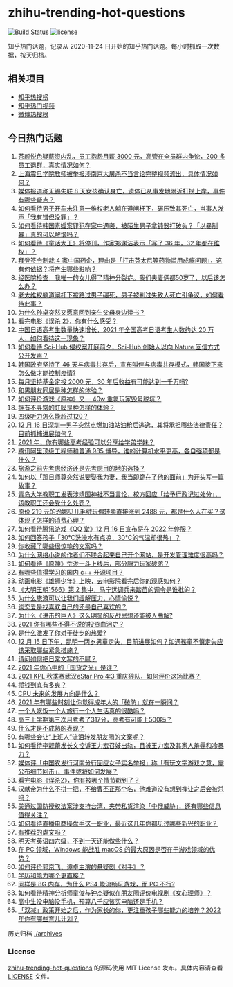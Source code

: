 # zhihu-trending-hot-questions

[![Build Status](https://github.com/justjavac/zhihu-trending-hot-questions/workflows/ci/badge.svg?branch=master)](https://github.com/justjavac/zhihu-trending-hot-questions/actions)
[![license](https://img.shields.io/github/license/justjavac/zhihu-trending-hot-questions)](https://github.com/justjavac/zhihu-trending-hot-questions/blob/master/LICENSE)

知乎热门话题，记录从 2020-11-24 日开始的知乎热门话题。每小时抓取一次数据，按天[归档](./archives)。

## 相关项目

- [知乎热搜榜](https://github.com/justjavac/zhihu-trending-top-search)
- [知乎热门视频](https://github.com/justjavac/zhihu-trending-hot-video)
- [微博热搜榜](https://github.com/justjavac/weibo-trending-hot-search)

## 今日热门话题

<!-- BEGIN -->
<!-- 最后更新时间 Sat Dec 18 2021 01:11:37 GMT+0800 (China Standard Time) -->

1. [茶颜悦色疑薪资内乱，员工抱怨月薪 3000 元，高管在全员群内争论，200 多员工退群，真实情况如何？](https://www.zhihu.com/question/506658372)
1. [上海震旦学院教师被举报涉南京大屠杀不当言论完整视频流出，具体情况如何？](https://www.zhihu.com/question/506628650)
1. [媒体报道称无锡失联 8 天女孩确认身亡，遗体已从事发地附近打捞上岸，事件有哪些疑点？](https://www.zhihu.com/question/506755005)
1. [如何看待男子开车未注意一维权老人躺在道闸杆下，碾压致其死亡，当事人发声「我有错但没罪」？](https://www.zhihu.com/question/506578266)
1. [如何看待韩国素媛案罪犯在家中遇袭，被陌生男子拿钝器打破头？「以暴制暴」真的可以解恨吗？](https://www.zhihu.com/question/506628809)
1. [如何看待《童话大王》将停刊，作家郑渊洁表示「写了 36 年，32 年都在维权」？](https://www.zhihu.com/question/506378908)
1. [拜登签令制裁 4 家中国药企，理由是「打击芬太尼等药物滥用成瘾问题」，这有何依据？将产生哪些影响？](https://www.zhihu.com/question/506428421)
1. [经医院检查，我唯一的女儿得了精神分裂症。我们夫妻俩都50岁了，以后该怎么办？](https://www.zhihu.com/question/373867080)
1. [老太维权躺道闸杆下被路过男子碾死，男子被判过失致人死亡引争议，如何看待此事？](https://www.zhihu.com/question/506460067)
1. [为什么孙卓突然又愿意回到亲生父母身边读书？](https://www.zhihu.com/question/505884714)
1. [看完电影《误杀 2》，你有什么感受？](https://www.zhihu.com/question/506264855)
1. [中国日语高考生数量快速增长，2021 年全国高考日语考生人数约达 20 万人，如何看待这一现象？](https://www.zhihu.com/question/506389389)
1. [如何看待 Sci-Hub 侵权案开庭前夕，Sci-Hub 创始人以向 Nature 回信方式公开发声？](https://www.zhihu.com/question/506494853)
1. [韩国政府坚持了 46 天与病毒共存后，宣布叫停与病毒共存模式，韩国接下来怎么做才能控制疫情?](https://www.zhihu.com/question/506581859)
1. [每月坚持基金定投 2000 元，30 年后收益有可能达到一千万吗?](https://www.zhihu.com/question/450007148)
1. [和男朋友同居是种怎样的体验？](https://www.zhihu.com/question/65343555)
1. [如何评价游戏《原神》又一 40w 重氪玩家毁号脱坑？](https://www.zhihu.com/question/506334661)
1. [拥有不寻常的虹膜是种怎样的体验？](https://www.zhihu.com/question/55606095)
1. [四级听力怎么能超过120？](https://www.zhihu.com/question/355488030)
1. [12 月 16 日深圳一男子突然点燃加油站油枪后逃逸，其将承担哪些法律责任？目前抓捕进展如何？](https://www.zhihu.com/question/506611352)
1. [2021 年，你有哪些高考经验可以分享给学弟学妹？](https://www.zhihu.com/question/504598869)
1. [腾讯阿里顶级工程师和普通 985 博导，谁的计算机水平更高，各自强项都是什么？](https://www.zhihu.com/question/504305083)
1. [旅游之前先考虑经济还是先考虑目的地的选择？](https://www.zhihu.com/question/502961782)
1. [如何以「那日师尊突然说要娶我为妻，我当即跪在了他的面前」为开头写一篇故事？](https://www.zhihu.com/question/490804630)
1. [青岛大学教职工发表涉靖国神社不当言论，校方回应「给予行政记过处分」，该教职工还会受什么处罚？](https://www.zhihu.com/question/505445292)
1. [原价 219 元的玲娜贝儿毛绒玩偶转卖直接涨到 2488 元，都是什么人在买？这体现了怎样的消费心理？](https://www.zhihu.com/question/505982280)
1. [如何看待腾讯游戏《QQ 堂》12 月 16 日宣布将在 2022 年停服？](https://www.zhihu.com/question/506420560)
1. [如何回答孩子「30℃洗澡水有点凉，30℃的气温却很热」？](https://www.zhihu.com/question/498871759)
1. [你收藏了哪些很惊艳的文案吗？](https://www.zhihu.com/question/487377112)
1. [为什么网络小说的作者们不联合起来自己开个网站，是开发管理难度很高吗？](https://www.zhihu.com/question/506535241)
1. [如何看待《原神》荒泷一斗上线后，部分厨力玩家破防？](https://www.zhihu.com/question/506292068)
1. [有哪些值得学习的国内 c++ 开源项目？](https://www.zhihu.com/question/332778359)
1. [动画电影《雄狮少年》上映，去电影院看完后你的观感如何？](https://www.zhihu.com/question/506691408)
1. [《大明王朝1566》第 2 集中，马宁远调兵来踏苗的调令是谁批的？](https://www.zhihu.com/question/356500324)
1. [为什么旅游可以让我们缓解压力，心情愉悦？](https://www.zhihu.com/question/502336294)
1. [谈恋爱是找喜欢自己的还是自己喜欢的？](https://www.zhihu.com/question/484120823)
1. [为什么《进击的巨人》这么明显的反战思想还能被人曲解?](https://www.zhihu.com/question/452841537)
1. [2021 你有哪些不得不说的投资血泪史？](https://www.zhihu.com/question/502881301)
1. [是什么激发了你对于徒步的热爱?](https://www.zhihu.com/question/499441013)
1. [12 月 15 日下午，昆明一两岁男童走失，目前进展如何？如遇孩童不慎走失应该采取哪些紧急措施？](https://www.zhihu.com/question/506393505)
1. [请问如何把日常文写的不腻？](https://www.zhihu.com/question/506570169)
1. [2021 年你心中的「国货之光」是谁？](https://www.zhihu.com/question/505955470)
1. [2021 KPL 秋季赛武汉eStar Pro 4:3 重庆狼队，如何评价这场比赛？](https://www.zhihu.com/question/506544545)
1. [攒钱到底有多爽？](https://www.zhihu.com/question/496383751)
1. [CPU 未来的发展方向是什么？](https://www.zhihu.com/question/505021463)
1. [2021 年有哪些时刻让你觉得成年人的「破防」就在一瞬间？](https://www.zhihu.com/question/502376719)
1. [一个人吃饭一个人旅行一个人生活真的很酷吗？](https://www.zhihu.com/question/502579697)
1. [高三上学期第三次月考考了317分，高考有可能上500吗？](https://www.zhihu.com/question/505492507)
1. [什么才是不成熟的表现？](https://www.zhihu.com/question/503406861)
1. [有哪些会让“上班人”流泪转发朋友圈的文案呢？](https://www.zhihu.com/question/505775544)
1. [如何看待李靓蕾发长文控诉王力宏召妓出轨，且被王力宏及其家人羞辱和冷暴力？](https://www.zhihu.com/question/506784345)
1. [媒体评「中国农发行河南分行回应女子实名举报」称「有玩文字游戏之意，需公布细节回击」，事件或将如何发展？](https://www.zhihu.com/question/506284980)
1. [看完电影《误杀2》，你有被哪个情节戳到了？](https://www.zhihu.com/question/506633401)
1. [汉献帝为什么不拼一把，不给曹丕正那个名，他难道没有想到禅让之后会被杀吗？](https://www.zhihu.com/question/506061300)
1. [美通过国防授权法案涉支持台湾，夹带私货渲染「中俄威胁」，还有哪些信息值得关注？](https://www.zhihu.com/question/506389929)
1. [如何看待直播电商操盘手这一职业，最近这几年你都见过哪些新兴的职业？](https://www.zhihu.com/question/506211995)
1. [有推荐的虐文吗？](https://www.zhihu.com/question/321321469)
1. [明天考英语四六级，不到一天还能做些什么？](https://www.zhihu.com/question/421715318)
1. [在 PC 领域，Windows 能战胜 macOS 的最大原因是否在于游戏领域的优势？](https://www.zhihu.com/question/505027717)
1. [如何评价郭京飞、谭卓主演的悬疑剧《对手》？](https://www.zhihu.com/question/498370326)
1. [学历和能力哪个更直接？](https://www.zhihu.com/question/504193791)
1. [同样是 8G 内存，为什么 PS4 能流畅玩游戏，而 PC 不行?](https://www.zhihu.com/question/505561449)
1. [如何看待精神分析师童俊与钟杰疑似在朋友圈评价电视剧《女心理师》？](https://www.zhihu.com/question/506220875)
1. [高中生没电脑没手机，预算八千应该买电脑还是手机？](https://www.zhihu.com/question/505432178)
1. [「双减」政策开始之后，作为家长的你，更注重孩子哪些能力的培养？2022 年你有哪些育儿计划？](https://www.zhihu.com/question/506109845)

<!-- END -->

历史归档 [./archives](./archives)

### License

[zhihu-trending-hot-questions](https://github.com/justjavac/zhihu-trending-hot-questions)
的源码使用 MIT License 发布。具体内容请查看 [LICENSE](./LICENSE) 文件。
